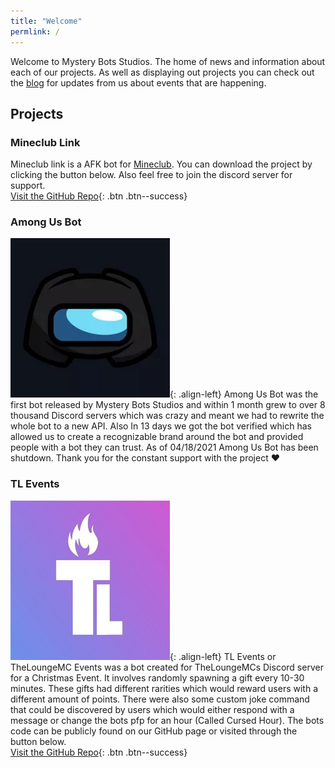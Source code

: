 ```yaml
---
title: "Welcome"
permlink: /
---
```


Welcome to Mystery Bots Studios. The home of news and information about each of our projects. As well as displaying out projects you can check out the [blog](/blog/) for updates from us about events that are happening.

## Projects

### Mineclub Link
Mineclub link is a AFK bot for [Mineclub](https://discord.gg/mineclub). You can download the project by clicking the button below. Also feel free to join the discord server for support.
<br>[Visit the GitHub Repo](https://github.com/TheMysterys/Mineclub-Link){: .btn .btn--success}

### Among Us Bot
![image-left](/assets/images/frontpage/aub.jpg){: .align-left}
Among Us Bot was the first bot released by Mystery Bots Studios and within 1 month grew to over 8 thousand Discord servers which was crazy and meant we had to rewrite the whole bot to a new API. Also In 13 days we got the bot verified which has allowed us to create a recognizable brand around the bot and provided people with a bot they can trust.
As of 04/18/2021 Among Us Bot has been shutdown. Thank you for the constant support with the project ❤️

### TL Events
![image-left](/assets/images/frontpage/tl-events.jpg
){: .align-left}
TL Events or TheLoungeMC Events was a bot created for TheLoungeMCs Discord server for a Christmas Event. It involves randomly spawning a gift every 10-30 minutes. These gifts had different rarities which would reward users with a different amount of points. There were also some custom joke command that could be discovered by users which would either respond with a message or change the bots pfp for an hour (Called Cursed Hour). The bots code can be publicly found on our GitHub page or visited through the button below. 
<br>[Visit the GitHub Repo](https://github.com/Mystery-Bots/TL-Events){: .btn .btn--success}